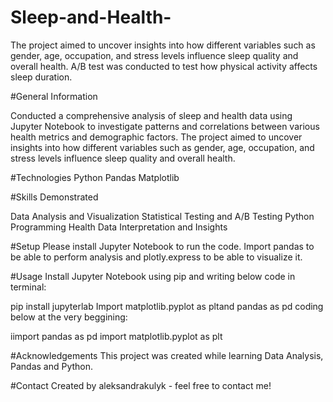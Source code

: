 
# Sleep-and-Health-


The project aimed to uncover insights into how different variables such as gender, age, occupation, and stress levels influence sleep quality and 
overall health. A/B test was conducted to test how physical activity affects sleep duration.

#General Information

Conducted a comprehensive analysis of sleep and health data using Jupyter Notebook to investigate patterns and correlations between various health metrics and demographic factors. The project aimed to uncover insights into how different variables such as gender, age, occupation, and stress levels influence sleep quality and overall health.

#Technologies
Python
Pandas
Matplotlib

#Skills Demonstrated

Data Analysis and Visualization
Statistical Testing and A/B Testing
Python Programming
Health Data Interpretation and Insights

#Setup
Please install Jupyter Notebook to run the code. Import pandas to be able to perform analysis and plotly.express to be able to visualize it.

#Usage
Install Jupyter Notebook using pip and writing below code in terminal:

pip install jupyterlab
Import matplotlib.pyplot as pltand pandas as pd coding below at the very beggining:

iimport pandas as pd
import matplotlib.pyplot as plt

#Acknowledgements
This project was created while learning Data Analysis, Pandas and Python.

#Contact
Created by aleksandrakulyk - feel free to contact me!
